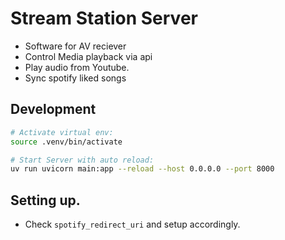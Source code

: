 # Stream Station Server

- Software for AV reciever
- Control Media playback via api
- Play audio from Youtube.
- Sync spotify liked songs


## Development

```bash
# Activate virtual env:
source .venv/bin/activate
```

```bash
# Start Server with auto reload:
uv run uvicorn main:app --reload --host 0.0.0.0 --port 8000
```

## Setting up.
- Check `spotify_redirect_uri` and setup accordingly.